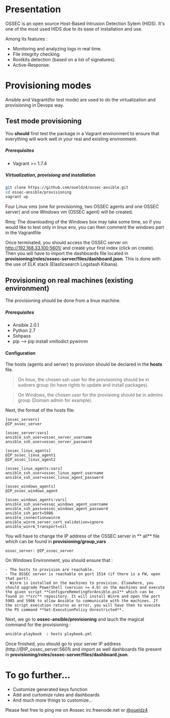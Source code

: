 
Presentation 
============

OSSEC is an open source Host-Based Intrusion Detection Sytem (HIDS). It's one of the most used HIDS due to its ease of installation and use.

Among its features : 
* Monitoring and analyzing logs in real time. 
* File integrity checking.
* Rootkits detection (based on a list of signatures).
* Active-Response. 

Provisioning modes
==================

Ansible and Vagrant(for test mode) are used to do the virtualization and provisioning in Devops way.

Test mode provisioning
----------------------

You **should** first test the package in a Vagrant environment to ensure that everything will work well in your real and existing environment.

##### Prerequisites  
* Vagrant >= 1.7.4

##### Virtualization, provisiong and installation 

```bash
git clone https://github.com/oueldz4/ossec-ansible.git
cd ossec-ansible/provisioning
vagrant up 
```

Four Linux vms (one for provisioning, two OSSEC agents and one OSSEC server) and one Windows vm (OSSEC agent) will be created. 

Rmq: 
The downloading of the Windows box may take some time, so if you would like to test only in linux env, you can then comment the windows part in the Vagrantfile

Once terminated, you should access the OSSEC server on http://192.168.33.100:5601/ and create your first index (click on create). Then you will have to import the dashboards file located in **provisioning/roles/ossec-server/files/dashboard.json**. This is done with the use of ELK stack (Elasticsearch Logstash Kibana).


Provisioning on real machines (existing environment)
----------------------------------------------------

The provisioning should be done from a linux machine.

##### Prerequisites 
* Ansible 2.0.1
* Python 2.7
* Sshpass
* pip --> pip install xmltodict pywinrm

#### Configuration 

The hosts (agents and server) to provision should be declared in the **hosts** file.
> On linux, the chosen ssh user for the provisioning should be in sudoers group (to have rights to update and install packages).

> On Windows, the chosen user for the provisiong should be in admins group (Domain admin for example).

Next, the format of the hosts file: 

```ansible
[ossec_servers]
@IP_ossec_server

[ossec_server:vars]
ansible_ssh_user=ossec_server_username
ansible_ssh_user=ossec_server_password

[ossec_linux_agents]
@IP_ossec_linux_agent1
@IP_ossec_linux_agent2

[ossec_linux_agents:vars]
ansible_ssh_user=ossec_linux_agent_username
ansible_ssh_user=ossec_linux_agent_password

[ossec_windows_agents]
@IP_ossec_windows_agent

[ossec_windows_agents:vars]
ansible_ssh_user=ossec_windows_agent_username
ansible_ssh_pass=ossec_windows_agent_password
ansible_ssh_port=5986
ansible_connection=winrm
ansible_winrm_server_cert_validation=ignore
ansible_winrm_transport=ssl
```

You will have to change the IP address of the OSSEC server in ** all** file which can be found in **provisioning/group_vars**
```
ossec_server: @IP_ossec_server
```

On Windows Environment, you should ensure that : 

	- The hosts to provision are reachable. 
	- The OSSEC server is reachable on port 1514 (if there is a FW, open that port).
	- Winrm is installed on the machines to provision. Elsewhere, you should upgrade PowerShell (version >= 4.0) on the machines and execute the given script **ConfigureRemotingForAnsible.ps1** which can be found in **src** repository. It will install Winrm and open the port 5985 and 5986 to allow Ansible to communicate with the machines. If the script execution returns an error, you will have then to execute the PS command **Set-ExecutionPolicy Unrestricted**.

Next, we go to **ossec-ansible/provisioning** and lauch the magical command for the provisioning : 

```bash
ansible-playbook -i hosts playbook.yml
```

Once finished, you should go to your server IP address (http://@IP_ossec_server:5601) and import as well dashboards file present in **provisioning/roles/ossec-server/files/dashboard.json**.


To go further...
================

- Customize generated keys function
- Add and curtomize rules and dashboards
- And much more things to customize...


Please feel free to ping me on #ossec irc.freenode.net or [@oueldz4](https://twitter.com/oueldz4) 

